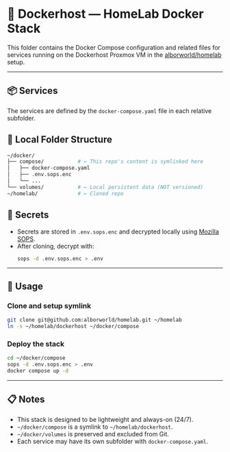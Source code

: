 # 🧪 Dockerhost — HomeLab Docker Stack

This folder contains the Docker Compose configuration and related files for services running on the Dockerhost Proxmox VM in the [alborworld/homelab](https://github.com/alborworld/homelab) setup.

---

## 📦 Services

The services are defined by the `docker-compose.yaml` file in each relative subfolder.

## 📂 Local Folder Structure

```bash
~/docker/
├── compose/           # ← This repo's content is symlinked here
│   ├── docker-compose.yaml
│   ├── .env.sops.enc
│   └── ...
└── volumes/           # ← Local persistent data (NOT versioned)
~/homelab/             # ← Cloned repo
```

## 🔐 Secrets

- Secrets are stored in `.env.sops.enc` and decrypted locally using [Mozilla SOPS](https://github.com/mozilla/sops).
- After cloning, decrypt with:
  ```bash
  sops -d .env.sops.enc > .env
  ```

---

## 🚀 Usage

### Clone and setup symlink

```bash
git clone git@github.com:alborworld/homelab.git ~/homelab
ln -s ~/homelab/dockerhost ~/docker/compose

```

### Deploy the stack

```bash
cd ~/docker/compose
sops -d .env.sops.enc > .env
docker compose up -d
```

---

## 📋 Notes

- This stack is designed to be lightweight and always-on (24/7).
- `~/docker/compose` is a symlink to `~/homelab/dockerhost`.
- `~/docker/volumes` is preserved and excluded from Git.
- Each service may have its own subfolder with `docker-compose.yaml`.
